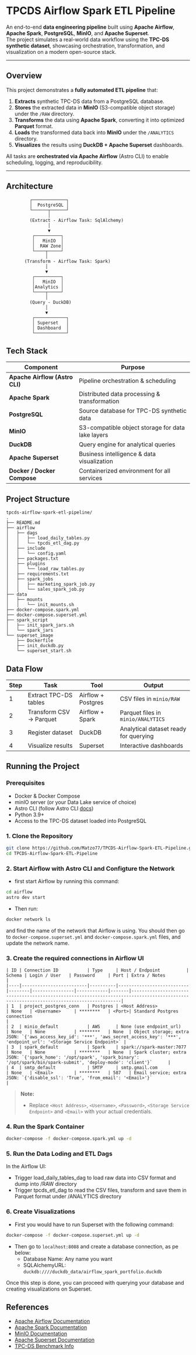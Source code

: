 # TPCDS Airflow Spark ETL Pipeline

An end-to-end **data engineering pipeline** built using **Apache Airflow**, **Apache Spark**, **PostgreSQL**, **MinIO**, and **Apache Superset**.  
The project simulates a real-world data workflow using the **TPC-DS synthetic dataset**, showcasing orchestration, transformation, and visualization on a modern open-source stack.

---

## Overview

This project demonstrates a **fully automated ETL pipeline** that:
1. **Extracts** synthetic TPC-DS data from a PostgreSQL database.
2. **Stores** the extracted data in **MinIO** (S3-compatible object storage) under the `/RAW` directory.
3. **Transforms** the data using **Apache Spark**, converting it into optimized **Parquet** format.
4. **Loads** the transformed data back into **MinIO** under the `/ANALYTICS` directory.
5. **Visualizes** the results using **DuckDB + Apache Superset** dashboards.

All tasks are **orchestrated via Apache Airflow** (Astro CLI) to enable scheduling, logging, and reproducibility.

---

## Architecture

```text
         ┌─────────────┐
         │  PostgreSQL │
         └──────┬──────┘
                │
         (Extract - Airflow Task: SqlAlchemy)
                │
                ▼
          ┌──────────┐
          │   MinIO  │
          │  RAW Zone│
          └────┬─────┘
               │
       (Transform - Airflow Task: Spark)
               │
               ▼
          ┌──────────┐
          │   MinIO  │
          │Analytics │
          └────┬─────┘
               │
         (Query - DuckDB)
               │
               ▼
          ┌────────────┐
          │ Superset   │
          │ Dashboard  │
          └────────────┘
```

## Tech Stack

| Component                      | Purpose                                           |
| ------------------------------ | ------------------------------------------------- |
| **Apache Airflow (Astro CLI)** | Pipeline orchestration & scheduling               |
| **Apache Spark**               | Distributed data processing & transformation      |
| **PostgreSQL**                 | Source database for TPC-DS synthetic data         |
| **MinIO**                      | S3-compatible object storage for data lake layers |
| **DuckDB**                     | Query engine for analytical queries               |
| **Apache Superset**            | Business intelligence & data visualization        |
| **Docker / Docker Compose**    | Containerized environment for all services        |


## Project Structure
```text
tpcds-airflow-spark-etl-pipeline/
.
├── README.md
├── airflow
│   ├── dags
│   │   ├── load_daily_tables.py
│   │   └── tpcds_etl_dag.py
│   ├── include
│   │   └── config.yaml
│   ├── packages.txt
│   ├── plugins
│   │   └── load_raw_tables.py
│   ├── requirements.txt
│   ├── spark_jobs
│   │   ├── marketing_spark_job.py
│   │   └── sales_spark_job.py
├── data
│   ├── mounts
│   │   └── init_mounts.sh
├── docker-compose.spark.yml
├── docker-compose.superset.yml
├── spark_script
│   ├── init_spark_jars.sh
│   └── spark_jars
└── superset_image
    ├── Dockerfile
    ├── init_duckdb.py
    └── superset_start.sh
```

## Data Flow

| Step | Task                    | Tool               | Output                                |
| ---- | ----------------------- | ------------------ | ------------------------------------- |
| 1    | Extract TPC-DS tables   | Airflow + Postgres | CSV files in `minio/RAW`              |
| 2    | Transform CSV → Parquet | Airflow + Spark    | Parquet files in `minio/ANALYTICS`    |
| 3    | Register dataset        | DuckDB             | Analytical dataset ready for querying |
| 4    | Visualize results       | Superset           | Interactive dashboards                |

## Running the Project

### Prerequisites
- Docker & Docker Compose
- minIO server (or your Data Lake service of choice)
- Astro CLI (follow Astro CLI [docs](https://www.astronomer.io/docs/astro/cli/install-cli))
- Python 3.9+
- Access to the TPC-DS dataset loaded into PostgreSQL

### 1. Clone the Repository
```bash
git clone https://github.com/Matzo77/TPCDS-Airflow-Spark-ETL-Pipeline.git
cd TPCDS-Airflow-Spark-ETL-Pipeline
```
### 2. Start Airflow with Astro CLI and Configture the Network
- first start Airflow by running this command:
```bash
cd airflow
astro dev start
```
- Then run:
```bash
docker network ls
```
and find the name of the network that Airflow is using. You should then go to `docker-compose.superset.yml` and `docker-compose.spark.yml` files, and update the network name.

### 3. Create the required connections in Airflow UI

```text
| ID | Connection ID           | Type     | Host / Endpoint          | Schema | Login / User   | Password     | Port | Extra / Notes                                                                                                                          |
|----|-------------------------|----------|---------------------------|--------|----------------|------------|-------|----------------------------------------------------------------------------------------------------------------------------------------|
| 1  | project_postgres_conn   | Postgres | <Host Address>            | None   | <Username>     | ********   | <Port>| Standard Postgres connection                                                                                                           |
| 2  | minio_default           | AWS      | None (use endpoint_url)   | None   | None           | ********   | None  | Object storage; extra JSON: `{'aws_access_key_id': '***', 'aws_secret_access_key': '***', 'endpoint_url': '<Storage Service Endpoint>` |
| 3  | spark_default           | Spark    | spark://spark-master:7077 | None   | None           | ********   | None  | Spark cluster; extra JSON: `{'spark_home': '/opt/spark', 'spark_binary': '/opt/spark/bin/spark-submit', 'deploy-mode': 'client'}`      |
| 4  | smtp_default            | SMTP     | smtp.gmail.com            | None   | <Email>        | ********   | 587   | Email service; extra JSON: `{'disable_ssl': 'True', 'from_email': '<Email>'}`                                                          |
```
> **Note:**  
> - Replace `<Host Address>`, `<Username>`, `<Password>`, `<Storage Service Endpoint>` and `<Email>` with your actual credentials.  

### 4. Run the Spark Container
```bash
docker-compose -f docker-compose.spark.yml up -d
```

### 5. Run the Data Loding and ETL Dags
In the Airflow UI:
- Trigger load_daily_tables_dag to load raw data into CSV format and dump into /RAW directory
- Trigger tpcds_etl_dag to read the CSV files, transform and save them in Parquet format under /ANALYTICS directory

### 6. Create Visualizations
- First you would have to run Superset with the following command:
```bash
docker-compose -f docker-compose.superset.yml up -d
```
- Then go to `localhost:8088` and create a database connection, as pe below:
  - Database Name: Any name you want
  - SQLAlchemyURL: `duckdb:////duckdb_data/airflow_spark_portfolio.duckdb`

Once this step is done, you can proceed with querying your database and creating visualizations on Superset.

## References
- [Apache Airflow Documentation](https://airflow.apache.org/docs/)  
- [Apache Spark Documentation](https://spark.apache.org/docs/latest/)  
- [MinIO Documentation](https://docs.min.io/)  
- [Apache Superset Documentation](https://superset.apache.org/docs/)  
- [TPC-DS Benchmark Info](http://www.tpc.org/tpcds/)  


